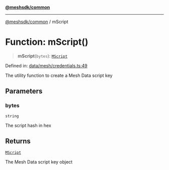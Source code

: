 [**@meshsdk/common**](../README.md)

***

[@meshsdk/common](../globals.md) / mScript

# Function: mScript()

> **mScript**(`bytes`): [`MScript`](../type-aliases/MScript.md)

Defined in: [data/mesh/credentials.ts:49](https://github.com/MeshJS/mesh/blob/1abde1553cbd7cf2cf4e40197fc0de9e4a7d0f49/packages/mesh-common/src/data/mesh/credentials.ts#L49)

The utility function to create a Mesh Data script key

## Parameters

### bytes

`string`

The script hash in hex

## Returns

[`MScript`](../type-aliases/MScript.md)

The Mesh Data script key object
